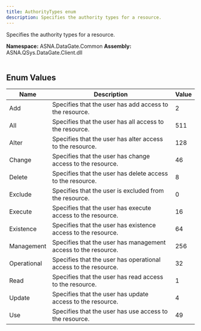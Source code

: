 ```yaml
---
title: AuthorityTypes enum
description: Specifies the authority types for a resource.
---
```


Specifies the authority types for a resource.

**Namespace:** ASNA.DataGate.Common
**Assembly:** ASNA.QSys.DataGate.Client.dll
<br>
<br>

## Enum Values

| Name | Description | Value
| --- | --- | --- 
| Add | Specifies that the user has add access to the resource. | 2 |
| All | Specifies that the user has all access to the resource. | 511 |
| Alter | Specifies that the user has alter access to the resource. | 128 |
| Change | Specifies that the user has change access to the resource. | 46 |
| Delete | Specifies that the user has delete access to the resource. | 8 |
| Exclude | Specifies that the user is excluded from the resource. | 0 |
| Execute | Specifies that the user has execute access to the resource. | 16 |
| Existence | Specifies that the user has existence access to the resource. | 64 |
| Management | Specifies that the user has management access to the resource. | 256 |
| Operational | Specifies that the user has operational access to the resource. | 32 |
| Read | Specifies that the user has read access to the resource. | 1 |
| Update | Specifies that the user has update access to the resource. | 4 |
| Use | Specifies that the user has use access to the resource. | 49 |
